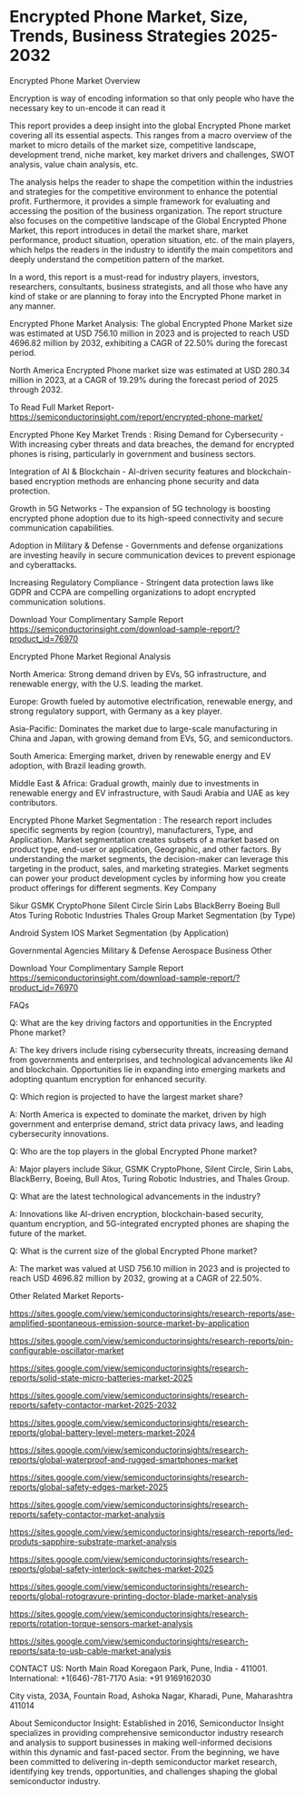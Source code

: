<h1>Encrypted Phone Market, Size, Trends, Business Strategies 2025-2032</h1>
Encrypted Phone Market Overview

Encryption is way of encoding information so that only people who have the necessary key to un-encode it can read it

This report provides a deep insight into the global Encrypted Phone market covering all its essential aspects. This ranges from a macro overview of the market to micro details of the market size, competitive landscape, development trend, niche market, key market drivers and challenges, SWOT analysis, value chain analysis, etc.

The analysis helps the reader to shape the competition within the industries and strategies for the competitive environment to enhance the potential profit. Furthermore, it provides a simple framework for evaluating and accessing the position of the business organization. The report structure also focuses on the competitive landscape of the Global Encrypted Phone Market, this report introduces in detail the market share, market performance, product situation, operation situation, etc. of the main players, which helps the readers in the industry to identify the main competitors and deeply understand the competition pattern of the market.

In a word, this report is a must-read for industry players, investors, researchers, consultants, business strategists, and all those who have any kind of stake or are planning to foray into the Encrypted Phone market in any manner.

Encrypted Phone Market Analysis:
The global Encrypted Phone Market size was estimated at USD 756.10 million in 2023 and is projected to reach USD 4696.82 million by 2032, exhibiting a CAGR of 22.50% during the forecast period.

North America Encrypted Phone market size was estimated at USD 280.34 million in 2023, at a CAGR of 19.29% during the forecast period of 2025 through 2032.

To Read Full Market Report-
https://semiconductorinsight.com/report/encrypted-phone-market/

Encrypted Phone Key Market Trends :
Rising Demand for Cybersecurity - With increasing cyber threats and data breaches, the demand for encrypted phones is rising, particularly in government and business sectors.

Integration of AI & Blockchain - AI-driven security features and blockchain-based encryption methods are enhancing phone security and data protection.

Growth in 5G Networks - The expansion of 5G technology is boosting encrypted phone adoption due to its high-speed connectivity and secure communication capabilities.

Adoption in Military & Defense - Governments and defense organizations are investing heavily in secure communication devices to prevent espionage and cyberattacks.

Increasing Regulatory Compliance - Stringent data protection laws like GDPR and CCPA are compelling organizations to adopt encrypted communication solutions.

Download Your Complimentary Sample Report
https://semiconductorinsight.com/download-sample-report/?product_id=76970

Encrypted Phone Market Regional Analysis

North America:
Strong demand driven by EVs, 5G infrastructure, and renewable energy, with the U.S. leading the market.

Europe:
Growth fueled by automotive electrification, renewable energy, and strong regulatory support, with Germany as a key player.

Asia-Pacific:
Dominates the market due to large-scale manufacturing in China and Japan, with growing demand from EVs, 5G, and semiconductors.

South America:
Emerging market, driven by renewable energy and EV adoption, with Brazil leading growth.

Middle East & Africa:
Gradual growth, mainly due to investments in renewable energy and EV infrastructure, with Saudi Arabia and UAE as key contributors.

Encrypted Phone Market Segmentation :
The research report includes specific segments by region (country), manufacturers, Type, and Application. Market segmentation creates subsets of a market based on product type, end-user or application, Geographic, and other factors. By understanding the market segments, the decision-maker can leverage this targeting in the product, sales, and marketing strategies. Market segments can power your product development cycles by informing how you create product offerings for different segments.
Key Company

Sikur
GSMK CryptoPhone
Silent Circle
Sirin Labs
BlackBerry
Boeing
Bull Atos
Turing Robotic Industries
Thales Group
Market Segmentation (by Type)

Android System
IOS
Market Segmentation (by Application)

Governmental Agencies
Military & Defense
Aerospace
Business
Other

Download Your Complimentary Sample Report
https://semiconductorinsight.com/download-sample-report/?product_id=76970

FAQs


Q: What are the key driving factors and opportunities in the Encrypted Phone market?

A: The key drivers include rising cybersecurity threats, increasing demand from governments and enterprises, and technological advancements like AI and blockchain. Opportunities lie in expanding into emerging markets and adopting quantum encryption for enhanced security.

Q: Which region is projected to have the largest market share?

A: North America is expected to dominate the market, driven by high government and enterprise demand, strict data privacy laws, and leading cybersecurity innovations.

Q: Who are the top players in the global Encrypted Phone market?

A: Major players include Sikur, GSMK CryptoPhone, Silent Circle, Sirin Labs, BlackBerry, Boeing, Bull Atos, Turing Robotic Industries, and Thales Group.

Q: What are the latest technological advancements in the industry?

A: Innovations like AI-driven encryption, blockchain-based security, quantum encryption, and 5G-integrated encrypted phones are shaping the future of the market.

Q: What is the current size of the global Encrypted Phone market?

A: The market was valued at USD 756.10 million in 2023 and is projected to reach USD 4696.82 million by 2032, growing at a CAGR of 22.50%.

Other Related Market Reports-

https://sites.google.com/view/semiconductorinsights/research-reports/ase-amplified-spontaneous-emission-source-market-by-application

https://sites.google.com/view/semiconductorinsights/research-reports/pin-configurable-oscillator-market

https://sites.google.com/view/semiconductorinsights/research-reports/solid-state-micro-batteries-market-2025

https://sites.google.com/view/semiconductorinsights/research-reports/safety-contactor-market-2025-2032

https://sites.google.com/view/semiconductorinsights/research-reports/global-battery-level-meters-market-2024

https://sites.google.com/view/semiconductorinsights/research-reports/global-waterproof-and-rugged-smartphones-market

https://sites.google.com/view/semiconductorinsights/research-reports/global-safety-edges-market-2025

https://sites.google.com/view/semiconductorinsights/research-reports/safety-contactor-market-analysis

https://sites.google.com/view/semiconductorinsights/research-reports/led-produts-sapphire-substrate-market-analysis

https://sites.google.com/view/semiconductorinsights/research-reports/global-safety-interlock-switches-market-2025

https://sites.google.com/view/semiconductorinsights/research-reports/global-rotogravure-printing-doctor-blade-market-analysis

https://sites.google.com/view/semiconductorinsights/research-reports/rotation-torque-sensors-market-analysis

https://sites.google.com/view/semiconductorinsights/research-reports/sata-to-usb-cable-market-analysis

CONTACT US:
North Main Road Koregaon Park, Pune, India - 411001.
International: +1(646)-781-7170
Asia: +91 9169162030

City vista, 203A, Fountain Road, Ashoka Nagar, Kharadi, Pune, Maharashtra 411014

About Semiconductor Insight:
Established in 2016, Semiconductor Insight specializes in providing comprehensive semiconductor industry research and analysis to support businesses in making well-informed decisions within this dynamic and fast-paced sector. From the beginning, we have been committed to delivering in-depth semiconductor market research, identifying key trends, opportunities, and challenges shaping the global semiconductor industry.
